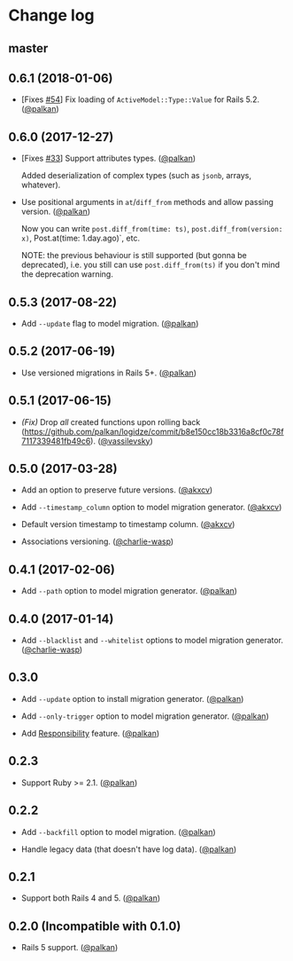 # Change log

## master

## 0.6.1 (2018-01-06)

- [Fixes [#54](https://github.com/palkan/logidze/issues/54)] Fix loading of `ActiveModel::Type::Value` for Rails 5.2. ([@palkan][])

## 0.6.0 (2017-12-27)

- [Fixes [#33](https://github.com/palkan/logidze/issues/33)] Support attributes types. ([@palkan][])

  Added deserialization of complex types (such as `jsonb`, arrays, whatever).

- Use positional arguments in `at`/`diff_from` methods and allow passing version. ([@palkan][])

  Now you can write `post.diff_from(time: ts)`, `post.diff_from(version: x)`, Post.at(time: 1.day.ago)`, etc.

  NOTE: the previous behaviour is still supported (but gonna be deprecated),
  i.e. you still can use `post.diff_from(ts)` if you don't mind the deprecation warning.

## 0.5.3 (2017-08-22)

- Add `--update` flag to model migration. ([@palkan][])

## 0.5.2 (2017-06-19)

- Use versioned migrations in Rails 5+. ([@palkan][])

## 0.5.1 (2017-06-15)

- _(Fix)_ Drop *all* created functions upon rolling back (https://github.com/palkan/logidze/commit/b8e150cc18b3316a8cf0c78f7117339481fb49c6). ([@vassilevsky][])

## 0.5.0 (2017-03-28)

- Add an option to preserve future versions. ([@akxcv][])

- Add `--timestamp_column` option to model migration generator. ([@akxcv][])

- Default version timestamp to timestamp column. ([@akxcv][])

- Associations versioning. ([@charlie-wasp][])

## 0.4.1 (2017-02-06)

- Add `--path` option to model migration generator. ([@palkan][])

## 0.4.0 (2017-01-14)

- Add `--blacklist` and `--whitelist` options to model migration generator. ([@charlie-wasp][])

## 0.3.0

- Add `--update` option to install migration generator. ([@palkan][])

- Add `--only-trigger` option to model migration generator. ([@palkan][])

- Add [Responsibility](https://github.com/palkan/logidze/issues/4) feature. ([@palkan][])

## 0.2.3

- Support Ruby >= 2.1. ([@palkan][])

## 0.2.2

- Add `--backfill` option to model migration. ([@palkan][])

- Handle legacy data (that doesn't have log data). ([@palkan][])

## 0.2.1

- Support both Rails 4 and 5. ([@palkan][])

## 0.2.0 (**Incompatible with 0.1.0**)

- Rails 5 support. ([@palkan][])

[@palkan]: https://github.com/palkan
[@charlie-wasp]: https://github.com/charlie-wasp
[@akxcv]: https://github.com/akxcv
[@vassilevsky]: https://github.com/vassilevsky
